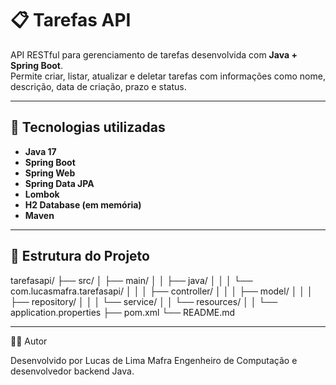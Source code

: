 # 📋 Tarefas API

API RESTful para gerenciamento de tarefas desenvolvida com **Java + Spring Boot**.  
Permite criar, listar, atualizar e deletar tarefas com informações como nome, descrição, data de criação, prazo e status.

---

## 🚀 Tecnologias utilizadas

- **Java 17**
- **Spring Boot**
- **Spring Web**
- **Spring Data JPA**
- **Lombok**
- **H2 Database (em memória)**
- **Maven**

---

## 🧱 Estrutura do Projeto

tarefasapi/
├── src/
│ ├── main/
│ │ ├── java/
│ │ │ └── com.lucasmafra.tarefasapi/
│ │ │ ├── controller/
│ │ │ ├── model/
│ │ │ ├── repository/
│ │ │ └── service/
│ │ └── resources/
│ │ └── application.properties
├── pom.xml
└── README.md


---

🧑‍💻 Autor

Desenvolvido por Lucas de Lima Mafra
Engenheiro de Computação e desenvolvedor backend Java.


